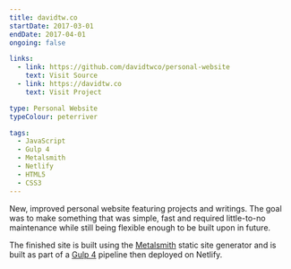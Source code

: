 ```yaml
---
title: davidtw.co
startDate: 2017-03-01
endDate: 2017-04-01
ongoing: false

links:
  - link: https://github.com/davidtwco/personal-website
    text: Visit Source
  - link: https://davidtw.co
    text: Visit Project

type: Personal Website
typeColour: peterriver

tags:
  - JavaScript
  - Gulp 4
  - Metalsmith
  - Netlify
  - HTML5
  - CSS3
---
```

New, improved personal website featuring projects and writings. The goal was to make something that was simple, fast and required little-to-no maintenance while still being flexible enough to be built upon in future.

The finished site is built using the [Metalsmith](http://www.metalsmith.io) static site generator and is built as part of a [Gulp 4](https://gulpjs.com) pipeline then deployed on Netlify.
